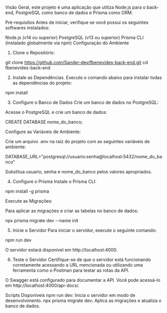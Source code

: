 Visão Geral, este projeto é uma aplicação que utiliza Node.js para o back-end, PostgreSQL como banco de dados e Prisma como ORM.

Pré-requisitos
Antes de iniciar, verifique se você possui os seguintes softwares instalados:

Node.js (v14 ou superior)
PostgreSQL (v13 ou superior)
Prisma CLI (instalado globalmente via npm)
Configuração do Ambiente
1. Clone o Repositório: 

git clone https://github.com/Sander-dev/fbenevides-back-end.git
   cd fbenevides-back-end

2. Instale as Dependências.
Execute o comando abaixo para instalar todas as dependências do projeto:
   
npm install

3. Configure o Banco de Dados
Crie um banco de dados no PostgreSQL:

Acesse o PostgreSQL e crie um banco de dados:

CREATE DATABASE nome_do_banco;

Configure as Variáveis de Ambiente:

Crie um arquivo .env na raiz do projeto com as seguintes variáveis de ambiente:

DATABASE_URL="postgresql://usuario:senha@localhost:5432/nome_do_banco"

Substitua usuario, senha e nome_do_banco pelos valores apropriados.

4. Configure o Prisma
Instale o Prisma CLI:

npm install -g prisma

Execute as Migrações:

Para aplicar as migrações e criar as tabelas no banco de dados:

npx prisma migrate dev --name init

5. Inicie o Servidor
Para iniciar o servidor, execute o seguinte comando:

npm run dev

O servidor estará disponível em http://localhost:4000.

6. Teste o Servidor
Certifique-se de que o servidor está funcionando corretamente acessando a URL mencionada ou utilizando uma ferramenta como o Postman para testar as rotas da API.

O Swagger está configurado para documentar a API. Você pode acessá-lo em http://localhost:4000/api-docs/.


Scripts Disponíveis
npm run dev: Inicia o servidor em modo de desenvolvimento.
npx prisma migrate dev: Aplica as migrações e atualiza o banco de dados.
